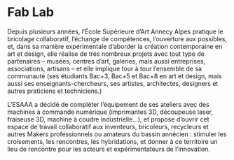 <!-- TITLE: Fab Lab -->
<!-- SUBTITLE: Présentation -->

# Fab Lab
Depuis plusieurs années, l’École Supérieure d’Art Annecy Alpes pratique le bricolage collaboratif, l’échange de compétences, l’ouverture aux possibles, et, dans sa manière expérimentale d’aborder la création contemporaine en art et design, elle réalise de très nombreux projets avec tout type de partenaires – musées, centres d’art, galeries, mais aussi entreprises, associations, artisans – et elle implique tour à tour l’ensemble de sa communauté (ses étudiants Bac+3, Bac+5 et Bac+8 en art et design, mais aussi ses enseignants-chercheurs, ses artistes, architectes, designers et autres praticiens et techniciens.)

L’ESAAA a décidé de compléter l’équipement de ses ateliers avec des machines à commande numérique (imprimantes 3D, découpeuse laser, fraiseuse 3D, machine à coudre industrielle…), et propose d’ouvrir cet espace de travail collaboratif aux inventeurs, bricoleurs, recycleurs et autres Makers professionnels ou amateurs du bassin annécien : stimuler les croisements, les rencontres, les hybridations, et donner à ce territoire un lieu de rencontre pour les acteurs et expérimentateurs de l’innovation.